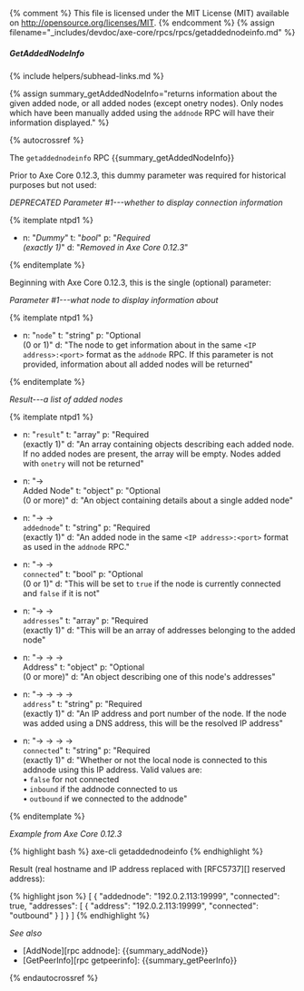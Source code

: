 {% comment %}
This file is licensed under the MIT License (MIT) available on
http://opensource.org/licenses/MIT.
{% endcomment %}
{% assign filename="_includes/devdoc/axe-core/rpcs/rpcs/getaddednodeinfo.md" %}

##### GetAddedNodeInfo
{% include helpers/subhead-links.md %}

<!-- __ -->

{% assign summary_getAddedNodeInfo="returns information about the given added node, or all added nodes (except onetry nodes). Only nodes which have been manually added using the `addnode` RPC will have their information displayed." %}

{% autocrossref %}

The `getaddednodeinfo` RPC {{summary_getAddedNodeInfo}}

Prior to Axe Core 0.12.3, this dummy parameter was required for historical purposes but not used:

*DEPRECATED Parameter #1---whether to display connection information*

{% itemplate ntpd1 %}
- n: "_Dummy_"
  t: "_bool_"
  p: "_Required<br>(exactly 1)_"
  d: "_Removed in Axe Core 0.12.3_"

{% enditemplate %}

Beginning with Axe Core 0.12.3, this is the single (optional) parameter:

*Parameter #1---what node to display information about*

{% itemplate ntpd1 %}
- n: "`node`"
  t: "string"
  p: "Optional<br>(0 or 1)"
  d: "The node to get information about in the same `<IP address>:<port>` format as the `addnode` RPC.  If this parameter is not provided, information about all added nodes will be returned"

{% enditemplate %}

*Result---a list of added nodes*

{% itemplate ntpd1 %}
- n: "`result`"
  t: "array"
  p: "Required<br>(exactly 1)"
  d: "An array containing objects describing each added node.  If no added nodes are present, the array will be empty.  Nodes added with `onetry` will not be returned"

- n: "→<br>Added Node<!--noref-->"
  t: "object"
  p: "Optional<br>(0 or more)"
  d: "An object containing details about a single added node"

- n: "→ →<br>`addednode`"
  t: "string"
  p: "Required<br>(exactly 1)"
  d: "An added node in the same `<IP address>:<port>` format as used in the `addnode` RPC."

- n: "→ →<br>`connected`"
  t: "bool"
  p: "Optional<br>(0 or 1)"
  d: "This will be set to `true` if the node is currently connected and `false` if it is not"

- n: "→ →<br>`addresses`"
  t: "array"
  p: "Required<br>(exactly 1)"
  d: "This will be an array of addresses<!--noref--> belonging to the added node"

- n: "→ → →<br>Address<!--noref-->"
  t: "object"
  p: "Optional<br>(0 or more)"
  d: "An object describing one of this node's addresses<!--noref-->"

- n: "→ → → →<br>`address`"
  t: "string"
  p: "Required<br>(exactly 1)"
  d: "An IP address and port number of the node.  If the node was added using a DNS address, this will be the resolved IP address"

- n: "→ → → →<br>`connected`"
  t: "string"
  p: "Required<br>(exactly 1)"
  d: "Whether or not the local node is connected to this addnode using this IP address.  Valid values are:<br>• `false` for not connected<br>• `inbound` if the addnode connected to us<br>• `outbound` if we connected to the addnode"

{% enditemplate %}

*Example from Axe Core 0.12.3*

{% highlight bash %}
axe-cli getaddednodeinfo
{% endhighlight %}

Result (real hostname and IP address replaced with [RFC5737][] reserved address):

{% highlight json %}
[
  {
    "addednode": "192.0.2.113:19999",
    "connected": true,
    "addresses": [
      {
        "address": "192.0.2.113:19999",
        "connected": "outbound"
      }
    ]
  }
]
{% endhighlight %}

*See also*

* [AddNode][rpc addnode]: {{summary_addNode}}
* [GetPeerInfo][rpc getpeerinfo]: {{summary_getPeerInfo}}

{% endautocrossref %}
